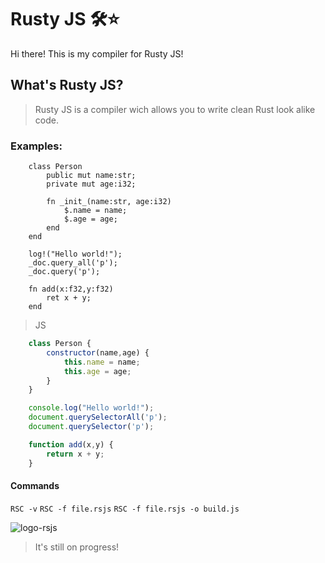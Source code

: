 # Rusty JS 🛠️⭐

Hi there! This is my compiler for Rusty JS! 
## What's Rusty JS?
> Rusty JS is a compiler wich allows you to write clean Rust look alike code.


### Examples:
```
    class Person
        public mut name:str;
        private mut age:i32;
        
        fn _init_(name:str, age:i32)
            $.name = name;
            $.age = age;
        end
    end
```
```
    log!("Hello world!");
    _doc.query_all('p');
    _doc.query('p');
```
```
    fn add(x:f32,y:f32)
        ret x + y;
    end
```
> JS
```js
    class Person {
        constructor(name,age) {
            this.name = name;
            this.age = age;
        }
    }
```
```js
    console.log("Hello world!");
    document.querySelectorAll('p');
    document.querySelector('p');
```
```js
    function add(x,y) {
        return x + y;
    }
```

#### Commands
`RSC -v`
`RSC -f file.rsjs`
`RSC -f file.rsjs -o build.js`

![logo-rsjs](https://github.com/Just-a-Jason/Rusty-JS-Compiler/assets/88512392/17cb5674-1559-4dcc-9ecf-8b9298fa7d7f)

> It's still on progress!﻿

